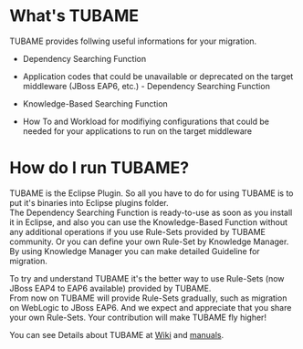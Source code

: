 What's TUBAME
==============

TUBAME provides follwing useful informations for your migration.

* Dependency Searching Function
 - Application codes that could be unavailable or deprecated on the target middleware (JBoss EAP6, etc.) - Dependency Searching Function
* Knowledge-Based Searching Function
 - How To and Workload for modifiying configurations that could be needed for your applications to run on the target middleware

How do I run TUBAME?
==============

TUBAME is the Eclipse Plugin. So all you have to do for using TUBAME is to put it's binaries into Eclipse plugins folder.  
The Dependency Searching Function is ready-to-use as soon as you install it in Eclipse, and also you can use the Knowledge-Based Function without any additional operations if you use Rule-Sets provided by TUBAME community.
Or you can define your own Rule-Set by Knowledge Manager. By using Knowledge Manager you can make detailed Guideline for migration.  

To try and understand TUBAME it's the better way to use Rule-Sets (now JBoss EAP4 to EAP6 available) provided by TUBAME.  
From now on TUBAME will provide Rule-Sets gradually, such as migration on WebLogic to JBoss EAP6.
And we expect and appreciate that you share your own Rule-Sets. Your contribution will make TUBAME fly higher!

You can see Details about TUBAME at [Wiki](https://github.com/TUBAME/migration-tool/wiki/Home%28English%29) and [manuals](http://tubame.github.io/migration-tool/index_en.html).
